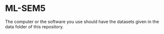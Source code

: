 # ML-SEM5

The computer or the software you use should have the datasets given in the data folder of this repository.
